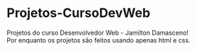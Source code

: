 # Projetos-CursoDevWeb
Projetos do curso Desenvolvedor Web - Jamilton Damasceno!<br>
Por enquanto os projetos são feitos usando apenas html e css.
